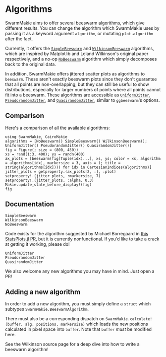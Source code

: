 # Algorithms

SwarmMakie aims to offer several beeswarm algorithms, which give different results.  You can change the algorithm which SwarmMakie uses by passing it as a keyword argument `algorithm`, or mutating `plot.algorithm` after the fact.

Currently, it offers the [`SimpleBeeswarm`](@ref) and [`WilkinsonBeeswarm`](@ref) algorithms, which are inspired by Matplotlib and Leland Wilkinson's original paper respectively, and a no-op [`NoBeeswarm`](@ref) algorithm which simply decomposes back to the original data.

In addition, SwarmMakie offers jittered scatter plots as algorithms to `beeswarm`.  These aren't exactly beeswarm plots since they don't guarantee that all points are non-overlapping, but they can still be useful to show distributions, especially for larger numbers of points where all points cannot fit into a beeswarm.  These algorithms are accessible as [`UniformJitter`](@ref), [`PseudorandomJitter`](@ref), and [`QuasirandomJitter`](@ref), similar to `ggbeeswarm`'s options.

## Comparison

Here's a comparison of all the available algorithms:

```@figure all_algorithms
using SwarmMakie, CairoMakie
algorithms = [NoBeeswarm() SimpleBeeswarm() WilkinsonBeeswarm(); UniformJitter() PseudorandomJitter() QuasirandomJitter()]
fig = Figure(; size = (800, 450))
xs = rand(1:3, 400); ys = randn(400)
ax_plots = [beeswarm(fig[Tuple(idx)...], xs, ys; color = xs, algorithm = algorithms[idx], markersize = 3, axis = (; title = string(algorithms[idx]))) for idx in CartesianIndices(algorithms)]
jitter_plots = getproperty.(ax_plots[2, :], :plot)
setproperty!.(jitter_plots, :markersize, 7)
setproperty!.(jitter_plots, :alpha, 0.3)
Makie.update_state_before_display!(fig)
fig
```


## Documentation

```@docs; canonical=false
SimpleBeeswarm
WilkinsonBeeswarm
NoBeeswarm
```

Code exists for the algorithm suggested by Michael Borregaard in [this StatsPlots.jl PR](https://github.com/JuliaPlots/StatsPlots.jl/pull/61#issuecomment-328853342), but it is currently nonfunctional.  If you'd like to take a crack at getting it working, please do!

```@docs; canonical=false
UniformJitter
PseudorandomJitter
QuasirandomJitter
```


We also welcome any new algorithms you may have in mind.  Just open a PR!

## Adding a new algorithm

In order to add a new algorithm, you must simply define a `struct` which subtypes `SwarmMakie.BeeswarmAlgorithm`.

There must also be a corresponding dispatch on `SwarmMakie.calculate!(buffer, alg, positions, markersize)` which loads the new positions calculated in pixel space into `buffer`.  Note that `buffer` _must_ be modified here.

See the Wilkinson source page for a deep dive into how to write a beeswarm algorithm!
